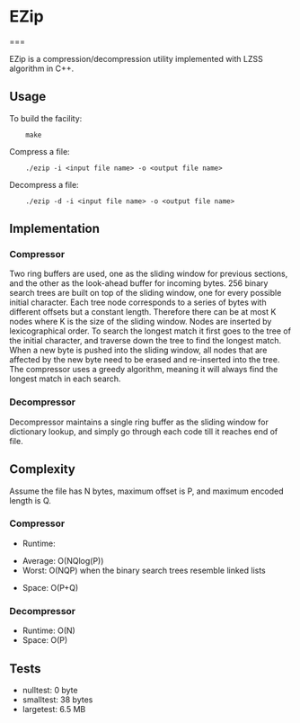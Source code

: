 # EZip
===

EZip is a compression/decompression utility implemented with LZSS algorithm in C++.

## Usage

To build the facility:

        make

Compress a file:

        ./ezip -i <input file name> -o <output file name>

Decompress a file:

        ./ezip -d -i <input file name> -o <output file name>

## Implementation

### Compressor
Two ring buffers are used, one as the sliding window for previous sections, and the other as the look-ahead buffer for incoming bytes. 256 binary search trees are built on top of the sliding window, one for every possible initial character. Each tree node corresponds to a series of bytes with different offsets but a constant length. Therefore there can be at most K nodes where K is the size of the sliding window. Nodes are inserted by lexicographical order. To search the longest match it first goes to the tree of the initial character, and traverse down the tree to find the longest match. When a new byte is pushed into the sliding window, all nodes that are affected by the new byte need to be erased and re-inserted into the tree. The compressor uses a greedy algorithm, meaning it will always find the longest match in each search.

### Decompressor
Decompressor maintains a single ring buffer as the sliding window for dictionary lookup, and simply go through each code till it reaches end of file.

## Complexity

Assume the file has N bytes, maximum offset is P, and maximum encoded length is Q.

### Compressor

* Runtime:
- Average: O(NQlog(P))
- Worst: O(NQP) when the binary search trees resemble linked lists
* Space: O(P+Q)

### Decompressor
* Runtime: O(N)
* Space: O(P)

## Tests

* nulltest: 0 byte
* smalltest: 38 bytes
* largetest: 6.5 MB
